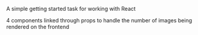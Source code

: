 A simple getting started task for working with React

4 components linked through props to handle the number of images being rendered on the frontend 


